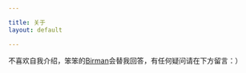 ```yaml
---

title: 关于
layout: default

---
```

不喜欢自我介绍，笨笨的[Birman](http://allenyip.github.com/birman)会替我回答，有任何疑问请在下方留言：）

